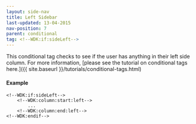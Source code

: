 ```yaml
---
layout: side-nav
title: Left Sidebar
last-updated: 13-04-2015
nav-position: 7
parent: conditional
tag: <!--WDK:if:sideLeft-->
---
```


This conditional tag checks to see if the user has anything in their left side column. 
For more information, [please see the tutorial on conditional tags here.]({{ site.baseurl }}/tutorials/conditional-tags.html)

#### Example

~~~
<!--WDK:if:sideLeft-->
	<!--WDK:column:start:left-->
		...
	<!--WDK:column:end:left-->
<!--WDK:endif-->
~~~